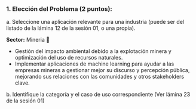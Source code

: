 ### 1. Elección del Problema (2 puntos):

a. Seleccione una aplicación relevante para una industria (puede ser del  listado de la lámina 12 de la sesión 01, o una propia).

**Sector:** Mineria 🗻

- Gestión del impacto ambiental debido a la explotación minera y optimización del uso de recursos naturales.
- Implementar aplicaciones de machine learning para ayudar a las empresas mineras a gestionar mejor su discurso y percepción pública, mejorando sus relaciones con las comunidades y otros stakeholders clave.


  
b. Identifique la categoría y el caso de uso correspondiente (Ver lámina 23 de la sesión 01)
